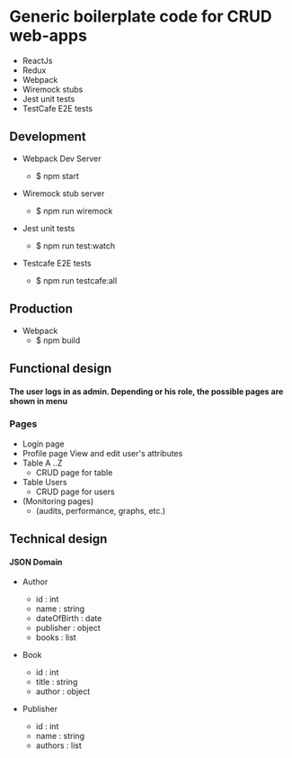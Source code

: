 # Generic boilerplate code for CRUD web-apps

- ReactJs
- Redux 
- Webpack
- Wiremock stubs
- Jest unit tests
- TestCafe E2E tests

## Development

- Webpack Dev Server
    - $ npm start

- Wiremock stub server
    - $ npm run wiremock
    
- Jest unit tests
    - $ npm run test:watch
    
- Testcafe E2E tests
    - $ npm run testcafe:all
    
## Production

- Webpack
    - $ npm build

## Functional design

#### The user logs in as admin. Depending or his role, the possible pages are shown in menu

### Pages
- Login page
- Profile page
    View and edit user's attributes
- Table A ..Z
    - CRUD page for table
- Table Users
    - CRUD page for users
- (Monitoring pages)
    - (audits, performance, graphs, etc.)

## Technical design

#### JSON Domain

- Author
    - id : int
    - name : string
    - dateOfBirth : date
    - publisher : object 
    - books : list

- Book
    - id : int
    - title : string
    - author : object
    
- Publisher
    - id : int
    - name : string 
    - authors : list 



